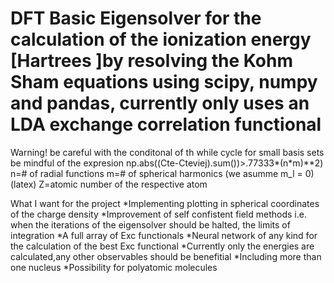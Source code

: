 # DFT Basic Eigensolver for the calculation of the ionization energy [Hartrees ]by resolving the Kohm Sham equations using scipy, numpy and pandas, currently only uses an LDA exchange correlation functional
Warning! be careful with the conditonal of th while cycle for small basis sets be mindful of the expresion np.abs((Cte-Cteviej).sum())>.77333*(n*m)**2)
n=# of radial functions
m=# of spherical harmonics (we asumme m_l = 0)(latex)
Z=atomic number of the respective atom

What I want for the project
*Implementing plotting in spherical coordinates of the charge density
*Improvement of self confistent field methods i.e. when the iterations of the eigensolver should be halted, the limits of integration
*A full array of Exc functionals
*Neural network of any kind for the calculation of the best Exc functional
*Currently only the energies are calculated,any other observables should be benefitial
*Including more than one nucleus
*Possibility for polyatomic molecules
